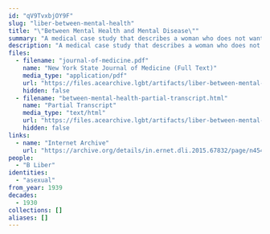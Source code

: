 ```yaml
---
id: "qV9TvxbjOY9F"
slug: "liber-between-mental-health"
title: "\"Between Mental Health and Mental Disease\""
summary: "A medical case study that describes a woman who does not want to have sex with her husband as asexual"
description: "A medical case study that describes a woman who does not want to have sex with her husband or anyone else as asexual (CW: pathologizing asexuality, conflating asexuality with being intersex)"
files:
  - filename: "journal-of-medicine.pdf"
    name: "New York State Journal of Medicine (Full Text)"
    media_type: "application/pdf"
    url: "https://files.acearchive.lgbt/artifacts/liber-between-mental-health/journal-of-medicine.pdf"
    hidden: false
  - filename: "between-mental-health-partial-transcript.html"
    name: "Partial Transcript"
    media_type: "text/html"
    url: "https://files.acearchive.lgbt/artifacts/liber-between-mental-health/between-mental-health-partial-transcript.html"
    hidden: false
links:
  - name: "Internet Archive"
    url: "https://archive.org/details/in.ernet.dli.2015.67832/page/n454/mode/1up?q=Asexual"
people:
  - "B Liber"
identities:
  - "asexual"
from_year: 1939
decades:
  - 1930
collections: []
aliases: []
---
```

